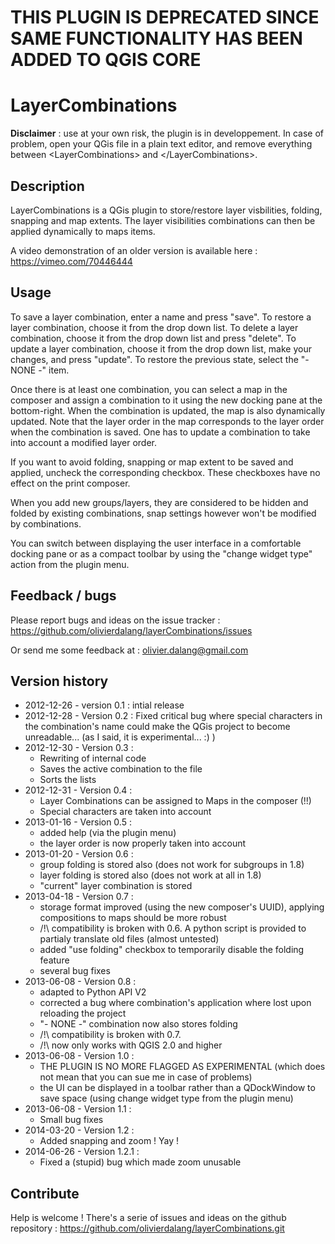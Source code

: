 # __THIS PLUGIN IS DEPRECATED SINCE SAME FUNCTIONALITY HAS BEEN ADDED TO QGIS CORE__

# LayerCombinations #

**Disclaimer** : use at your own risk, the plugin is in developpement. In case of problem, open your QGis file in a plain text editor, and remove everything between &lt;LayerCombinations&gt; and &lt;/LayerCombinations&gt;.

## Description ##

LayerCombinations is a QGis plugin to store/restore layer visbilities, folding, snapping and map extents.
The layer visibilities combinations can then be applied dynamically to maps items.

A video demonstration of an older version is available here : https://vimeo.com/70446444


## Usage ##

To save a layer combination, enter a name and press "save".
To restore a layer combination, choose it from the drop down list.
To delete a layer combination, choose it from the drop down list and press "delete".
To update a layer combination, choose it from the drop down list, make your changes, and press "update".
To restore the previous state, select the "- NONE -" item.

Once there is at least one combination, you can select a map in the composer and assign a combination to it using the new docking pane at the bottom-right. When the combination is updated, the map is also dynamically updated.
Note that the layer order in the map corresponds to the layer order when the combination is saved. One has to update a combination to take into account a modified layer order.

If you want to avoid folding, snapping or map extent to be saved and applied, uncheck the corresponding checkbox. These checkboxes have no effect on the print composer.

When you add new groups/layers, they are considered to be hidden and folded by existing combinations, snap settings however won't be modified by combinations.

You can switch between displaying the user interface in a comfortable docking pane or as a compact toolbar by using the "change widget type" action from the plugin menu.


## Feedback / bugs ##

Please report bugs and ideas on the issue tracker : https://github.com/olivierdalang/layerCombinations/issues

Or send me some feedback at : olivier.dalang@gmail.com


## Version history ##

- 2012-12-26 - version 0.1 : intial release
- 2012-12-28 - Version 0.2 : Fixed critical bug where special characters in the combination's name could make the QGis project to become unreadable... (as I said, it is experimental... :) )
- 2012-12-30 - Version 0.3 :
    - Rewriting of internal code
    - Saves the active combination to the file
    - Sorts the lists
- 2012-12-31 - Version 0.4 :
    - Layer Combinations can be assigned to Maps in the composer (!!)
    - Special characters are taken into account
- 2013-01-16 - Version 0.5 :
    - added help (via the plugin menu)
    - the layer order is now properly taken into account
- 2013-01-20 - Version 0.6 :
    - group folding is stored also (does not work for subgroups in 1.8)
    - layer folding is stored also (does not work at all in 1.8)
    - "current" layer combination is stored
- 2013-04-18 - Version 0.7 :
    - storage format improved (using the new composer's UUID), applying compositions to maps should be more robust
    - /!\ compatibility is broken with 0.6. A python script is provided to partialy translate old files (almost untested)
    - added "use folding" checkbox to temporarily disable the folding feature
    - several bug fixes
- 2013-06-08 - Version 0.8 :
    - adapted to Python API V2
    - corrected a bug where combination's application where lost upon reloading the project
    - "- NONE -" combination now also stores folding
    - /!\ compatibility is broken with 0.7.
    - /!\ now only works with QGIS 2.0 and higher
- 2013-06-08 - Version 1.0 :
    - THE PLUGIN IS NO MORE FLAGGED AS EXPERIMENTAL (which does not mean that you can sue me in case of problems)
    - the UI can be displayed in a toolbar rather than a QDockWindow to save space (using change widget type from the plugin menu)
- 2013-06-08 - Version 1.1 :
    - Small bug fixes
- 2014-03-20 - Version 1.2 :
    - Added snapping and zoom ! Yay !
- 2014-06-26 - Version 1.2.1 :
    - Fixed a (stupid) bug which made zoom unusable



## Contribute ##

Help is welcome ! There's a serie of issues and ideas on the github repository : https://github.com/olivierdalang/layerCombinations.git
